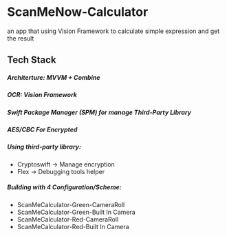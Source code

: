 # ScanMeNow-Calculator
an app that using Vision Framework to calculate simple expression and get the result 

## Tech Stack
##### Architerture: MVVM + Combine
##### OCR: Vision Framework
##### Swift Package Manager (SPM) for manage Third-Party Library
##### AES/CBC For Encrypted
##### Using third-party library:
- Cryptoswift -> Manage encryption 
- Flex -> Debugging tools helper

##### Building with 4 Configuration/Scheme:
- ScanMeCalculator-Green-CameraRoll
- ScanMeCalculator-Green-Built In Camera
- ScanMeCalculator-Red-CameraRoll
- ScanMeCalculator-Red-Built In Camera
